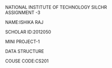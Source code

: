 NATIONAL INSTITUTE OF TECHNOLOGY SILCHR   
ASSIGNMENT -3

NAME:ISHIKA RAJ  

SCHOLAR ID:2012050  

MINI PROJECT-1  

DATA STRUCTURE  

COUSE CODE:CS201  



